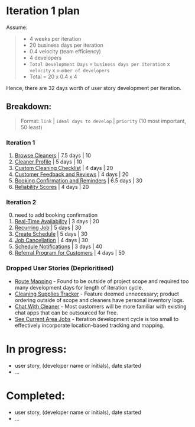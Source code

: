 # Iteration 1 plan
Assume:
> - 4 weeks per iteration
> - 20 business days per iteration
> - 0.4 velocity (team efficiency)
> - 4 developers 
> - `Total Development Days` = `business days per iteration` x `velocity` x `number of developers`
> - Total = 20 x 0.4 x 4

Hence, there are 32 days worth of user story development per iteration.

## Breakdown:
> Format: `link` | `ideal days to develop` | `priority` (10 most important, 50 least)

### Iteration 1
1. [Browse Cleaners](/user_stories/user_story_browse_cleaners.md) | 7.5 days | 10
2. [Cleaner Profile](/user_stories/user_story_create_cleaner_profile.md) | 5 days | 10
3. [Custom Cleaning Checklist](/user_stories/user_story_custom_cleaning_checklist.md) | 4 days | 20
4. [Customer Feedback and Reviews](/user_stories/user_story_customer_feedback.md) | 4 days | 20
5. [Booking Confirmation and Reminders](/user_stories/user_story_booking_confirmation_and_reminders.md) | 6.5 days | 30
6. [Reliability Scores](/user_stories/user_story_reliability_scores.md) | 4 days | 20

### Iteration 2
0. need to add booking confirmation
1. [Real-Time Availability](/user_stories/user_story_real_time_availability.md) | 3 days | 20
2. [Recurring Job](/user_stories/user_story_recurring_job.md) | 5 days | 30
3. [Create Schedule](/user_stories/user_story_create_schedule.md) | 5 days | 30
4. [Job Cancellation](/user_stories/user_story_handle_cancellations.md) | 4 days | 30
5. [Schedule Notifications](/user_stories/user_story_schedule_notifications.md) | 3 days | 40
6. [Referral Program for Customers](/user_stories/user_story_referral_program_for_customers.md) | 4 days | 50

### Dropped User Stories (Deprioritised)
* [Route Mapping](/user_stories/user_story_efficient_route_mapping.md) - Found to be outside of project scope and required too many development days for length of iteration cycle.
* [Cleaning Supplies Tracker](/user_stories/user_story_cleaning_supplies_tracking.md) - Feature deemed unnecessary; product ordering outside of scope and cleaners have personal inventory logs. 
* [Chat With Cleaner](/user_stories/user_story_chat_with_hired_cleaner.md) - Most customers will be more familiar with existing chat apps that can be outsourced for free.
* [See Current Area Jobs](/user_stories/user_story_see_current_area_cleaning_jobs.md) - Iteration development cycle is too small to effectively incorporate location-based tracking and mapping.

# In progress:
* user story, (developer name or initials), date started
* ...

# Completed:
* user story, (developer name or initials), date started
* ...
